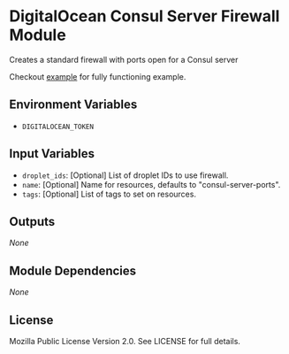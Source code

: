 # DigitalOcean Consul Server Firewall Module

Creates a standard firewall with ports open for a Consul server

Checkout [example](./example) for fully functioning example.

## Environment Variables

- `DIGITALOCEAN_TOKEN`

## Input Variables

- `droplet_ids`: [Optional] List of droplet IDs to use firewall.
- `name`: [Optional] Name for resources, defaults to "consul-server-ports".
- `tags`: [Optional] List of tags to set on resources.

## Outputs

_None_

## Module Dependencies

_None_

## License

Mozilla Public License Version 2.0. See LICENSE for full details.
